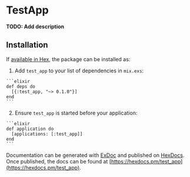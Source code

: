 # TestApp

**TODO: Add description**

## Installation

If [available in Hex](https://hex.pm/docs/publish), the package can be installed as:

  1. Add `test_app` to your list of dependencies in `mix.exs`:

    ```elixir
    def deps do
      [{:test_app, "~> 0.1.0"}]
    end
    ```

  2. Ensure `test_app` is started before your application:

    ```elixir
    def application do
      [applications: [:test_app]]
    end
    ```

Documentation can be generated with [ExDoc](https://github.com/elixir-lang/ex_doc)
and published on [HexDocs](https://hexdocs.pm). Once published, the docs can
be found at [https://hexdocs.pm/test_app](https://hexdocs.pm/test_app).

